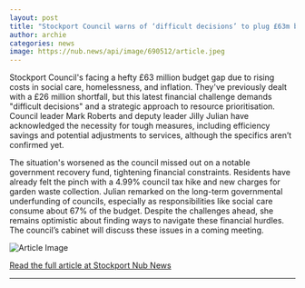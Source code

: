 ```yaml
---
layout: post
title: "Stockport Council warns of ‘difficult decisions’ to plug £63m budget gap"
author: archie
categories: news
image: https://nub.news/api/image/690512/article.jpeg
---
```

Stockport Council's facing a hefty £63 million budget gap due to rising costs in social care, homelessness, and inflation. They've previously dealt with a £26 million shortfall, but this latest financial challenge demands "difficult decisions" and a strategic approach to resource prioritisation. Council leader Mark Roberts and deputy leader Jilly Julian have acknowledged the necessity for tough measures, including efficiency savings and potential adjustments to services, although the specifics aren’t confirmed yet.

The situation's worsened as the council missed out on a notable government recovery fund, tightening financial constraints. Residents have already felt the pinch with a 4.99% council tax hike and new charges for garden waste collection. Julian remarked on the long-term governmental underfunding of councils, especially as responsibilities like social care consume about 67% of the budget. Despite the challenges ahead, she remains optimistic about finding ways to navigate these financial hurdles. The council’s cabinet will discuss these issues in a coming meeting.

![Article Image](https://nub.news/api/image/690512/article.jpeg)

[Read the full article at Stockport Nub News](https://stockport.nub.news/news/local-news/stockport-council-warns-of-difficult-decisions-to-plug-ps63m-budget-gap-271630)

---
